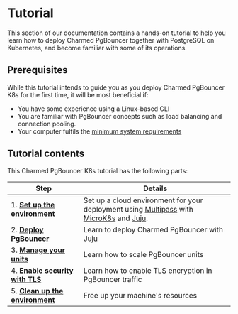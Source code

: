  # Tutorial

This section of our documentation contains a hands-on tutorial to help you learn how to deploy Charmed PgBouncer together with PostgreSQL on Kubernetes, and become familiar with some of its operations.

## Prerequisites

While this tutorial intends to guide you as you deploy Charmed PgBouncer K8s for the first time, it will be most beneficial if:
- You have some experience using a Linux-based CLI
- You are familiar with PgBouncer concepts such as load balancing and connection pooling.
- Your computer fulfils the [minimum system requirements](/t/12263)

## Tutorial contents
This Charmed PgBouncer K8s tutorial has the following parts:

| Step | Details |
| ------- | ---------- |
| 1. [**Set up the environment**](/t/12252) | Set up a cloud environment for your deployment using [Multipass](https://multipass.run/) with [MicroK8s](https://microk8s.io/docs) and [Juju](https://juju.is/).
| 2. [**Deploy PgBouncer**](/t/12253) | Learn to deploy Charmed PgBouncer with Juju
| 3. [**Manage your units**](/t/12254) | Learn how to scale PgBouncer units
| 4. [**Enable security with TLS**](/t/12255) |  Learn how to enable TLS encryption in PgBouncer traffic
| 5. [**Clean up the environment**](/t/12256) | Free up your machine's resources